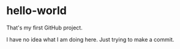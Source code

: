 # hello-world
That's my first GitHub project.

I have no idea what I am doing here.
Just trying to make a commit.
